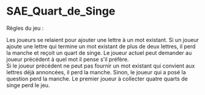 # SAE_Quart_de_Singe

Règles du jeu :

Les joueurs se relaient pour ajouter une lettre à un mot existant.
Si un joueur ajoute une lettre qui termine un mot existant de plus de deux lettres, il perd la manche et reçoit un quart de singe.
Le joueur actuel peut demander au joueur précédent à quel mot il pense s'il préfère.  
Si le joueur précédent ne peut pas fournir un mot existant qui convient aux lettres déjà annoncées, il perd la manche. Sinon, le joueur qui a posé la question perd la manche. Le premier joueur à collecter quatre quarts de singe perd le jeu.
